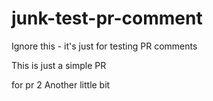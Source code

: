 # junk-test-pr-comment
Ignore this - it's just for testing PR comments

This is just a simple PR

for pr 2
Another little bit
